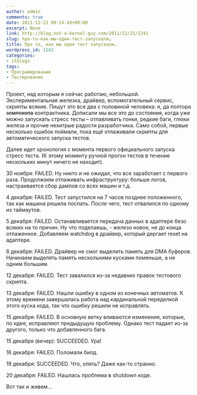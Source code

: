 ```yaml
---
author: admin
comments: true
date: 2011-12-22 06:14:49+00:00
excerpt: None
link: http://blog.not-a-kernel-guy.com/2011/12/21/1241
slug: про-то-как-мы-один-тест-запускали…
title: Про то, как мы один тест запускали…
wordpress_id: 1241
categories:
- itblogs
tags:
- Програмирование
- Тестирование
---
```


Проект, над которым я сейчас работаю, небольшой. Экспериментальная железка, драйвер, вспомогательный сервис, скрипты всякие. Пишут это все два с половиной человека: я, да полтора <del>землекопа</del> контрактника. Дописали мы все это до состояния, когда уже можно запускать стресс тесты – отлавливать гонки, редкие баги, глюки железа и прочие нехитрые радости разработчика. Само собой, первые несколько ошибок поймали, пока ещё отлаживали скрипты для автоматического запуска тестов.

Далее идет хронология с момента первого официального запуска стресс теста. (К этому моменту ручной прогон тестов в течение нескольких минут ничего не находит).

30 ноября: FAILED. Ну никто и не ожидал, что все заработает с первого раза. Продолжаем отлаживать инфраструктуру: больше логов, настраивается сбор дампов со всех машин и т.д.

4 декабря: FAILED. Тест запустился на 7 часов позднее положенного, так как машина решила поспать. После чего, тест отвалился по одному из таймаутов.

5 декабря: FAILED. Останавливается передача данных в адаптере безо всяких на то причин. Ну что поделаешь, - железо новое, не до конца отлаженное. Добавляем watchdog в драйвер, который дергает reset на адаптере.

6 декабря: FAILED. Драйвер не смог выделить память для DMA буферов. Начинаем выделять память несколькими кусками поменьше, а не одним большим.

12 декабря: FAILED. Тест завалился из-за недавних правок тестового скрипта.

13 декабря: FAILED. Нашли ошибку в одном из конечных автоматов. К этому времени завершалась работа над кардинальной переделкой этого куска кода, так что ошибку решили не исправлять.

15 декабря: FAILED. В основную ветку вливаются изменения, которые, по идее, исправляют предыдущую проблему. Однако тест падает из-за другого, только что добавленного бага.

15 декабря (вечер): SUCCEEDED. Ура!

16 декабря: FAILED. Поломали билд.

19 декабря: SUCCEEDED. Что, опять? Даже как-то странно.

20 декабря: FAILED. Нашлась проблема в shutdown коде. 

Вот так и живем…

